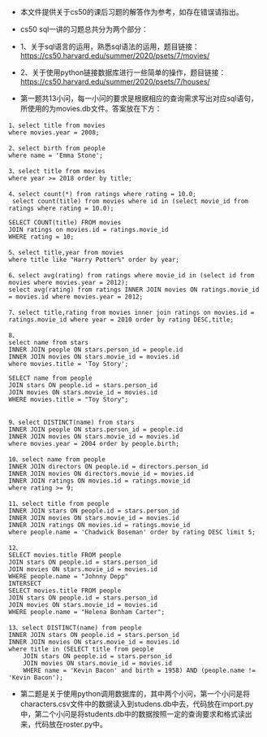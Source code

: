 
* 本文件提供关于cs50的课后习题的解答作为参考，如存在错误请指出。

* cs50 sql一讲的习题总共分为两个部分：
* 1、关于sql语言的运用，熟悉sql语法的运用，题目链接：https://cs50.harvard.edu/summer/2020/psets/7/movies/
* 2、关于使用python链接数据库进行一些简单的操作，题目链接：https://cs50.harvard.edu/summer/2020/psets/7/houses/
* 第一题共13小问，每一小问的要求是根据相应的查询需求写出对应sql语句，所使用的为movies.db文件。答案放在下方：
```
1、select title from movies 
where movies.year = 2008;

2、select birth from people 
where name = 'Emma Stone';

3、select title from movies 
where year >= 2018 order by title;

4、select count(*) from ratings where rating = 10.0;
 select count(title) from movies where id in (select movie_id from ratings where rating = 10.0);

SELECT COUNT(title) FROM movies
JOIN ratings on movies.id = ratings.movie_id
WHERE rating = 10;

5、select title,year from movies 
where title like "Harry Potter%" order by year;

6、select avg(rating) from ratings where movie_id in (select id from movies where movies.year = 2012);
select avg(rating) from ratings INNER JOIN movies ON ratings.movie_id = movies.id where movies.year = 2012;

7、select title,rating from movies inner join ratings on movies.id = ratings.movie_id where year = 2010 order by rating DESC,title;

8、  
select name from stars 
INNER JOIN people ON stars.person_id = people.id
INNER JOIN movies ON stars.movie_id = movies.id
where movies.title = 'Toy Story';
  
SELECT name from people
JOIN stars ON people.id = stars.person_id
JOIN movies ON stars.movie_id = movies.id
WHERE movies.title = "Toy Story";


9、select DISTINCT(name) from stars 
INNER JOIN people ON stars.person_id = people.id
INNER JOIN movies ON stars.movie_id = movies.id
where movies.year = 2004 order by people.birth;

10、select name from people 
INNER JOIN directors ON people.id = directors.person_id 
INNER JOIN movies ON directors.movie_id = movies.id 
INNER JOIN ratings ON movies.id = ratings.movie_id 
where rating >= 9;

11、select title from people 
INNER JOIN stars ON people.id = stars.person_id 
INNER JOIN movies ON stars.movie_id = movies.id 
INNER JOIN ratings ON movies.id = ratings.movie_id 
where people.name = 'Chadwick Boseman' order by rating DESC limit 5;

12、
SELECT movies.title FROM people
JOIN stars ON people.id = stars.person_id
JOIN movies ON stars.movie_id = movies.id
WHERE people.name = "Johnny Depp"
INTERSECT
SELECT movies.title FROM people
JOIN stars ON people.id = stars.person_id
JOIN movies ON stars.movie_id = movies.id
WHERE people.name = "Helena Bonham Carter";

13、select DISTINCT(name) from people 
INNER JOIN stars ON people.id = stars.person_id 
INNER JOIN movies ON stars.movie_id = movies.id 
where title in (SELECT title from people 
	JOIN stars ON people.id = stars.person_id 
	JOIN movies ON stars.movie_id = movies.id 
	WHERE name = 'Kevin Bacon' and birth = 1958) AND (people.name != 'Kevin Bacon');
```
* 第二题是关于使用python调用数据库的，其中两个小问，第一个小问是将characters.csv文件中的数据读入到studens.db中去，代码放在import.py中，第二个小问是将students.db中的数据按照一定的查询要求和格式读出来，代码放在roster.py中。

